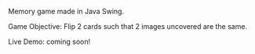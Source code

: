 Memory game made in Java Swing.

Game Objective: Flip 2 cards such that 2 images uncovered are the same.

Live Demo: coming soon!
